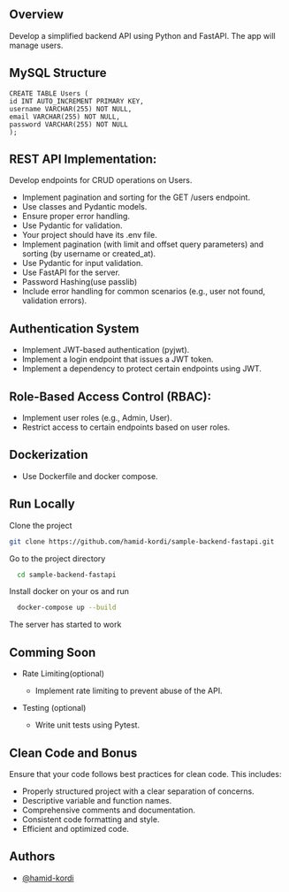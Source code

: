 
## Overview

Develop a simplified backend API using Python and FastAPI. The app will manage users.



## MySQL Structure

```
CREATE TABLE Users (
id INT AUTO_INCREMENT PRIMARY KEY,
username VARCHAR(255) NOT NULL,
email VARCHAR(255) NOT NULL,
password VARCHAR(255) NOT NULL
);
```
## REST API Implementation:
Develop endpoints for CRUD operations on Users.
- Implement pagination and sorting for the GET /users endpoint.
- Use classes and Pydantic models.
- Ensure proper error handling.
- Use Pydantic for validation.
- Your project should have its .env file.
- Implement pagination (with limit and offset query parameters) and sorting (by username or created_at).
- Use Pydantic for input validation.
- Use FastAPI for the server.
- Password Hashing(use passlib)
- Include error handling for common scenarios (e.g., user not found, validation errors).
## Authentication System

- Implement JWT-based authentication (pyjwt).
- Implement a login endpoint that issues a JWT token.
- Implement a dependency to protect certain endpoints using JWT.
## Role-Based Access Control (RBAC):


- Implement user roles (e.g., Admin, User).
- Restrict access to certain endpoints based on user roles.
## Dockerization

- Use Dockerfile and docker compose.
## Run Locally

Clone the project

```bash
git clone https://github.com/hamid-kordi/sample-backend-fastapi.git
```

Go to the project directory

```bash
  cd sample-backend-fastapi
```

Install docker on your os and run 

```bash
  docker-compose up --build
```

The server has started to work



## Comming Soon 

- Rate Limiting(optional)

  - Implement rate limiting to  prevent abuse of the API.

- Testing (optional)
    - Write unit tests using Pytest.


## Clean Code and Bonus

Ensure that your code follows best practices for clean code. This includes:
- Properly structured project with a clear separation of concerns.
- Descriptive variable and function names.
- Comprehensive comments and documentation.
- Consistent code formatting and style.
- Efficient and optimized code.
## Authors


- [@hamid-kordi](https://github.com/hamid-kordi)